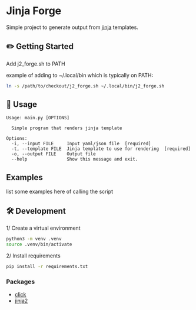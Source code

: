 # Jinja Forge

Simple project to generate output from [jinja](https://palletsprojects.com/p/jinja/) templates.

## ✏️ Getting Started

Add j2_forge.sh to PATH

example of adding to ~/.local/bin which is typically on PATH:

```bash
ln -s /path/to/checkout/j2_forge.sh ~/.local/bin/j2_forge.sh
```

## 🚀 Usage

```
Usage: main.py [OPTIONS]

  Simple program that renders jinja template

Options:
  -i, --input FILE     Input yaml/json file  [required]
  -t, --template FILE  Jinja template to use for rendering  [required]
  -o, --output FILE    Output file
  --help               Show this message and exit.
```

## Examples

list some examples here of calling the script

## 🛠️ Development

1/ Create a virtual environment

```bash
python3 -m venv .venv
source .venv/bin/activate
```

2/ Install requirements

```bash
pip install -r requirements.txt
```

### Packages

- [click](https://click.palletsprojects.com/en/8.1.x/)
- [jinja2](https://jinja.palletsprojects.com/en/3.1.x/)
